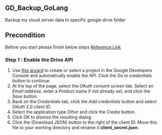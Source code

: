 ## GD_Backup_GoLang 
Backup my cloud server data to specific google dirve folder 

## Precondition 
Before you start please finish below steps [Reference Link](https://developers.google.com/drive/web/quickstart/go)
### Step 1 : Enable the Drive API 
1. Use [this wizard](https://console.developers.google.com/start/api?id=drive) to create or select a project in the Google Developers Console and automatically enable the API. Click the *Go to credentials* button to continue.
2. At the top of the page, select the *OAuth consent screen* tab. Select an *Email address*, enter a *Product name* if not already set, and click the *Save* button.
3. Back on the *Credentials* tab, click the *Add credentials* button and select *OAuth 2.0 client ID*.
4. Select the application type *Other* and click the *Create* button.
5. Click OK to dismiss the resulting dialog.
6. Click the  (Download JSON) button to the right of the client ID. Move this file to your working directory and rename it **client_secret.json**.



